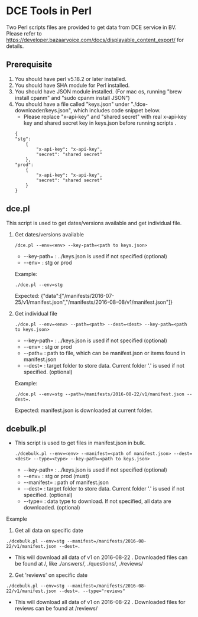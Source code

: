 # DCE Tools in Perl

Two Perl scripts files are provided to get data from DCE service in BV. Please refer to https://developer.bazaarvoice.com/docs/displayable_content_export/ for details.

## Prerequisite
1. You should have perl v5.18.2 or later installed.
2. You should have SHA module for Perl installed.
3. You should have JSON module installed. (For mac os, running "brew install cpanm"  and "sudo cpanm install JSON")
4. You should have a file called "keys.json" under "./dce-downloader/keys.json", which includes code snippet below.
   - Please replace "x-api-key" and "shared secret" with real x-api-key key and shared secret key in keys.json before running scripts .
    ```
    {
    "stg":
        {
            "x-api-key": "x-api-key",
            "secret": "shared secret"
        },
    "prod":
        {
            "x-api-key": "x-api-key",
            "secret": "shared secret"
        }
    }
    ```
    
## dce.pl

This script is used to get dates/versions available and get individual file.

1. Get dates/versions available   
   ```
   /dce.pl --env=<env> --key-path=<path to keys.json>
   ```
   - --key-path=<path to keys.json> : ../keys.json is used if not specified (optional) 
   - --env=<env> : stg or prod   
   
   Example:
     ```
     ./dce.pl --env=stg
     ```
     Expected:
     {"data":["/manifests/2016-07-25/v1/manifest.json","/manifests/2016-08-08/v1/manifest.json"]}
     
2. Get individual file
   ```
   ./dce.pl --env=<env> --path=<path> --dest=<dest> --key-path=<path to keys.json>
   ```
   - --key-path=<path to keys.json> : ../keys.json is used if not specified (optional) 
   - --env=<env> : stg or prod 
   - --path=<path> : path to file, which can be manifest.json or items found in manifest.json  
   - --dest=<dest> : target folder to store data. Current folder '.' is used if not specified. (optional)
   
   Example:
     ```
     ./dce.pl --env=stg --path=/manifests/2016-08-22/v1/manifest.json --dest=.
     ```
     Expected:
     manifest.json is downloaded at current folder.
     
    
## dcebulk.pl

- This script is used to get files in manifest.json in bulk.
  ```
  ./dcebulk.pl --env=<env> --manifest=<path of manifest.json> --dest=<dest> --type=<type> --key-path=<path to keys.json>
  ```
  - --key-path=<path to keys.json> : ../keys.json is used if not specified (optional) 
  - --env=<env> : stg or prod (must)
  - --manifest=<path of manifest.json> : path of manifest.json
  - --dest=<dest> : target folder to store data. Current folder '.' is used if not specified. (optional)
  - --type=<type> : data type to download. If not specified, all data are downloaded. (optional)
 

Example

1. Get all data on specific date
```
./dcebulk.pl --env=stg --manifest=/manifests/2016-08-22/v1/manifest.json --dest=.
```
  - This will download all data of v1 on 2016-08-22 . Downloaded files can be found at <dest>/<type>, like ./answers/, ./questions/, ./reviews/

2. Get 'reviews' on specific date
```
./dcebulk.pl --env=stg --manifest=/manifests/2016-08-22/v1/manifest.json --dest=. --type="reviews"
```
  - This will download all data of v1 on 2016-08-22 . Downloaded files for reviews can be found at <dest>/reviews/